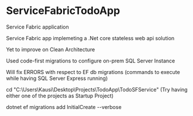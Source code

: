 # ServiceFabricTodoApp
Service Fabric application 



Service Fabric app implemeting a .Net core stateless web api solution


Yet to improve on Clean Architecture


Used code-first migrations to configure on-prem SQL Server Instance


Will fix ERRORS with respect to EF db migrations (commands to execute while having SQL Server Express running)


cd "C:\Users\Kausi\Desktop\Projects\TodoApp\TodoSFService" (Try having either one of the projects as Startup Project)


dotnet ef migrations add InitialCreate --verbose
